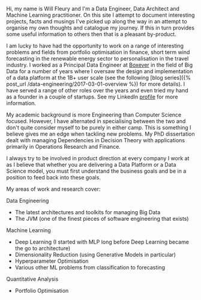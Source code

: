 Hi, my name is Will Fleury and I'm a Data Engineer, Data Architect and Machine Learning practitioner. On this site I attempt to document interesting projects, facts and musings I've picked up along the way in an attempt to organise my own thoughts and catalogue my journey. If this in turn provides some useful information to others then that is a pleasant by-product.

I am lucky to have had the opportunity to work on a range of interesting problems and fields from portfolio optimisation in finance, short term wind forecasting in the renewable energy sector to personalisation in the travel industry. I worked as a Principal Data Engineer at [Boxever](http://www.boxever.com) in the field of Big Data for a number of years where I oversaw the design and implementation of a data platform at the 1B+ user scale (see the following [blog series]({% post_url /data-engineering/2017-03-01-overview %}) for more details). I have served a range of other roles over the years and even tried my hand as a founder in a couple of startups. See my LinkedIn [profile](https://www.linkedin.com/in/willfleury) for more information.

My academic background is more Engineering than Computer Science focused. However, I have alternated in specialising between the two and don't quite consider myself to be purely in either camp. This is something I believe gives me an edge when tackling new problems. My PhD dissertation dealt with managing Dependencies in Decision Theory with applications primarily in Operations Research and Finance. 

I always try to be involved in product direction at every company I work at as I believe that whether you are delivering a Data Platform or a Data Science model, you must first understand the business goals and be in a position to feed back into these goals.   

My areas of work and research cover:

Data Engineering 

* The latest architectures and toolkits for managing Big Data
* The JVM (one of the finest pieces of software engineering that exists)

Machine Learning

* Deep Learning (I started with MLP long before Deep Learning became the go to architecture)
* Dimensionality Reduction (using Generative Models in particular)
* Hyperparameter Optimisation
* Various other ML problems from classification to forecasting

Quantitative Analysis

* Portfolio Optimisation
